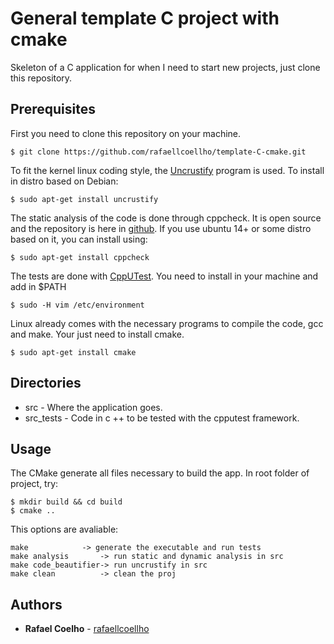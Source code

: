 # General template C project with cmake

Skeleton of a C application for when I need to start new projects, just clone
this repository.

## Prerequisites

First you need to clone this repository on your machine.

```
$ git clone https://github.com/rafaellcoellho/template-C-cmake.git
```

To fit the kernel linux coding style, the
[Uncrustify](https://github.com/uncrustify/uncrustify) program is used. To
install in distro based on Debian:

```
$ sudo apt-get install uncrustify
```

The static analysis of the code is done through cppcheck. It is open source and
the repository is here in [github](https://github.com/danmar/cppcheck). If you
use ubuntu 14+ or some distro based on it, you can install using:

```
$ sudo apt-get install cppcheck
```

The tests are done with [CppUTest](https://github.com/cpputest/cpputest). You
need to install in your machine and add in $PATH

```
$ sudo -H vim /etc/environment
```

Linux already comes with the necessary programs to compile the code, gcc and
make. Your just need to install cmake.

```
$ sudo apt-get install cmake
```

## Directories

- src - Where the application goes.
- src_tests - Code in c ++ to be tested with the cpputest framework.

## Usage

The CMake generate all files necessary to build the app. In root folder of
project, try:

```
$ mkdir build && cd build
$ cmake ..
```
This options are avaliable:

```
make      	    -> generate the executable and run tests
make analysis       -> run static and dynamic analysis in src
make code_beautifier-> run uncrustify in src
make clean          -> clean the proj
```

## Authors

* **Rafael Coelho** - [rafaellcoellho](https://github.com/rafaellcoellho)
